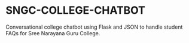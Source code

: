 # SNGC-COLLEGE-CHATBOT
 Conversational college chatbot using Flask and JSON to handle student FAQs for Sree Narayana Guru College.
